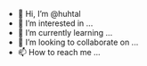- 👋 Hi, I’m @huhtal
- 👀 I’m interested in ...
- 🌱 I’m currently learning ...
- 💞️ I’m looking to collaborate on ...
- 📫 How to reach me ...

<!---
huhtal/huhtal is a ✨ special ✨ repository because its `README.md` (this file) appears on your GitHub profile.
You can click the Preview link to take a look at your changes.
--->
